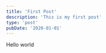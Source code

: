 ```yaml
---
title: 'First Post'
description: 'This is my first post'
type: 'post'
pubDate: '2020-01-01'
---
```


Hello world
